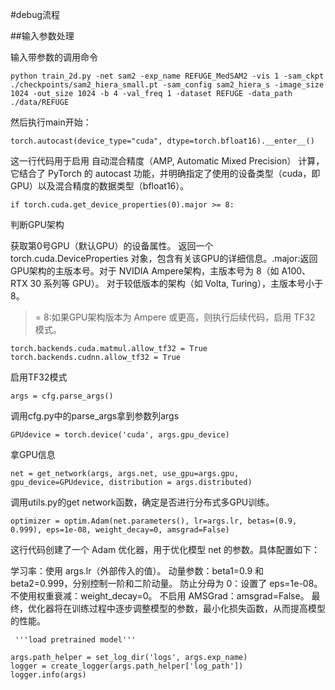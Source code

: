 #debug流程

##输入参数处理

输入带参数的调用命令

	python train_2d.py -net sam2 -exp_name REFUGE_MedSAM2 -vis 1 -sam_ckpt ./checkpoints/sam2_hiera_small.pt -sam_config sam2_hiera_s -image_size 1024 -out_size 1024 -b 4 -val_freq 1 -dataset REFUGE -data_path ./data/REFUGE

然后执行main开始：

	torch.autocast(device_type="cuda", dtype=torch.bfloat16).__enter__()

这一行代码用于启用 自动混合精度（AMP, Automatic Mixed Precision） 计算，它结合了 PyTorch 的 autocast 功能，并明确指定了使用的设备类型（cuda，即 GPU）以及混合精度的数据类型（bfloat16）。



	if torch.cuda.get_device_properties(0).major >= 8:

判断GPU架构

获取第0号GPU（默认GPU）的设备属性。
返回一个 torch.cuda.DeviceProperties 对象，包含有关该GPU的详细信息。.major:返回GPU架构的主版本号。对于 NVIDIA Ampere架构，主版本号为 8（如 A100、RTX 30 系列等 GPU）。
对于较低版本的架构（如 Volta, Turing），主版本号小于 8。
>= 8:如果GPU架构版本为 Ampere 或更高，则执行后续代码，启用 TF32 模式。


	torch.backends.cuda.matmul.allow_tf32 = True
	torch.backends.cudnn.allow_tf32 = True

启用TF32模式

	args = cfg.parse_args()

调用cfg.py中的parse_args拿到参数列args

	GPUdevice = torch.device('cuda', args.gpu_device)

拿GPU信息


	net = get_network(args, args.net, use_gpu=args.gpu, gpu_device=GPUdevice, distribution = args.distributed)

调用utils.py的get network函数，确定是否进行分布式多GPU训练。

	optimizer = optim.Adam(net.parameters(), lr=args.lr, betas=(0.9, 0.999), eps=1e-08, weight_decay=0, amsgrad=False)

这行代码创建了一个 Adam 优化器，用于优化模型 net 的参数。具体配置如下：

学习率：使用 args.lr（外部传入的值）。
动量参数：beta1=0.9 和 beta2=0.999，分别控制一阶和二阶动量。
防止分母为 0：设置了 eps=1e-08。
不使用权重衰减：weight_decay=0。
不启用 AMSGrad：amsgrad=False。
最终，优化器将在训练过程中逐步调整模型的参数，最小化损失函数，从而提高模型的性能。

	
	 '''load pretrained model'''

    args.path_helper = set_log_dir('logs', args.exp_name)
    logger = create_logger(args.path_helper['log_path'])
    logger.info(args)
